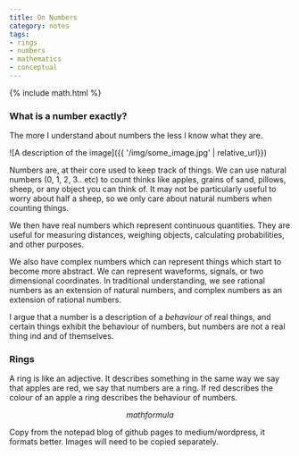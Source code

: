 ```yaml
---
title: On Numbers
category: notes
tags:
- rings
- numbers
- mathematics
- conceptual
---
```


{% include math.html %}

### What is a number exactly?

The more I understand about numbers the less I know what they are.

![A description of the image]({{ '/img/some_image.jpg' | relative_url}})

Numbers are, at their core used to keep track of things. We can use natural numbers (0, 1, 2, 3.. etc) to count thinks like apples, grains of sand, pillows, sheep, or any object you can think of. It may not be particularly useful to worry about half a sheep, so we only care about natural numbers when counting things.

We then have real numbers which represent continuous quantities. They are useful for measuring distances, weighing objects, calculating probabilities, and other purposes.

We also have complex numbers which can represent things which start to become more abstract. We can represent waveforms, signals, or two dimensional coordinates. In traditional understanding, we see rational numbers as an extension of natural numbers, and complex numbers as an extension of rational numbers.

I argue that a number is a description of a *behaviour* of real things, and certain things exhibit the behaviour of numbers, but numbers are not a real thing ind and of themselves.

### Rings

A ring is like an adjective. It describes something in the same way we say that apples are red, we say that numbers are a ring. If red describes the colour of an apple a ring describes the behaviour of numbers.

$$ math formula $$

Copy from the notepad blog of github pages to medium/wordpress, it formats better. Images will need to be copied separately.
